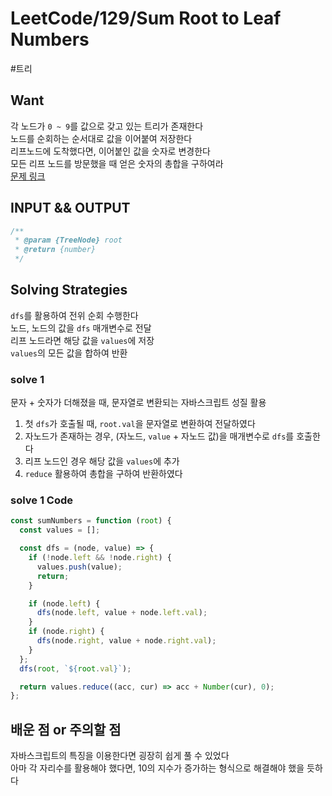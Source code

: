 # LeetCode/129/Sum Root to Leaf Numbers

#트리

## Want

각 노드가 `0 ~ 9`를 값으로 갖고 있는 트리가 존재한다  
노드를 순회하는 순서대로 값을 이어붙여 저장한다  
리프노드에 도착했다면, 이어붙인 값을 숫자로 변경한다  
모든 리프 노드를 방문했을 때 얻은 숫자의 총합을 구하여라  
[문제 링크](https://leetcode.com/problems/sum-root-to-leaf-numbers/)

## INPUT && OUTPUT

```js
/**
 * @param {TreeNode} root
 * @return {number}
 */
```

## Solving Strategies

`dfs`를 활용하여 전위 순회 수행한다  
노드, 노드의 값을 `dfs` 매개변수로 전달  
리프 노드라면 해당 값을 `values`에 저장  
`values`의 모든 값을 합하여 반환

### solve 1

문자 + 숫자가 더해졌을 때, 문자열로 변환되는 자바스크립트 성질 활용

1. 첫 `dfs`가 호출될 때, `root.val`을 문자열로 변환하여 전달하였다
2. 자노드가 존재하는 경우, (자노드, `value` + 자노드 값)을 매개변수로 `dfs`를 호출한다
3. 리프 노드인 경우 해당 값을 `values`에 추가
4. `reduce` 활용하여 총합을 구하여 반환하였다

### solve 1 Code

```js
const sumNumbers = function (root) {
  const values = [];

  const dfs = (node, value) => {
    if (!node.left && !node.right) {
      values.push(value);
      return;
    }

    if (node.left) {
      dfs(node.left, value + node.left.val);
    }
    if (node.right) {
      dfs(node.right, value + node.right.val);
    }
  };
  dfs(root, `${root.val}`);

  return values.reduce((acc, cur) => acc + Number(cur), 0);
};
```

## 배운 점 or 주의할 점

자바스크립트의 특징을 이용한다면 굉장히 쉽게 풀 수 있었다  
아마 각 자리수를 활용해야 했다면, 10의 지수가 증가하는 형식으로 해결해야 했을 듯하다
